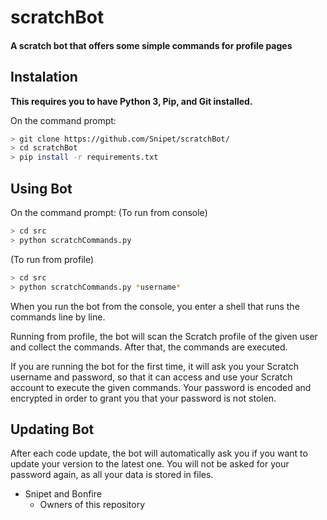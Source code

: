 # scratchBot
#### A scratch bot that offers some simple commands for profile pages

## Instalation
**This requires you to have Python 3, Pip, and Git installed.**

On the command prompt: 
```bash
> git clone https://github.com/Snipet/scratchBot/
> cd scratchBot
> pip install -r requirements.txt
```

## Using Bot

On the command prompt:
(To run from console)
```bash
> cd src
> python scratchCommands.py
```
(To run from profile)
```bash
> cd src
> python scratchCommands.py *username*
```

When you run the bot from the console, you enter a shell that runs the commands line by line.

Running from profile, the bot will scan the Scratch profile of the given user and collect the commands. After that, the commands are executed.

If you are running the bot for the first time, it will ask you your Scratch username and password, so that it can access and use your Scratch account to execute the given commands. Your password is encoded and encrypted in order to grant you that your password is not stolen.

## Updating Bot

After each code update, the bot will automatically ask you if you want to update your version to the latest one. You will not be asked for your password again, as all your data is stored in files.

- Snipet and Bonfire
  - Owners of this repository
